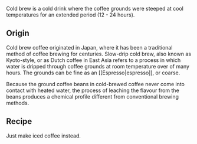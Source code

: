 Cold brew is a cold drink where the coffee grounds were steeped at cool temperatures for an extended period (12 - 24 hours).
## Origin
Cold brew coffee originated in Japan, where it has been a traditional method of coffee brewing for centuries. Slow-drip cold brew, also known as Kyoto-style, or as Dutch coffee in East Asia refers to a process in which water is dripped through coffee grounds at room temperature over of many hours. The grounds can be fine as an [[Espresso|espresso]], or coarse.

Because the ground coffee beans in cold-brewed coffee never come into contact with heated water, the process of leaching the flavour from the beans produces a chemical profile different from conventional brewing methods. 
## Recipe
Just make iced coffee instead.